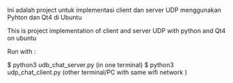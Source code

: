 
Ini adalah project untuk implementasi client dan server UDP menggunakan
Pyhton dan Qt4 di Ubuntu

This is project implementation of client and server UDP with 
python and Qt4 on ubuntu

Run with :

  $ python3 udb_chat_server.py (in one terminal)
  $ python3 udp_chat_client.py (other terminal/PC with same wifi network )
